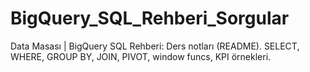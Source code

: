 # BigQuery_SQL_Rehberi_Sorgular
Data Masası | BigQuery SQL Rehberi: Ders notları (README). SELECT, WHERE, GROUP BY, JOIN, PIVOT, window funcs, KPI örnekleri.
